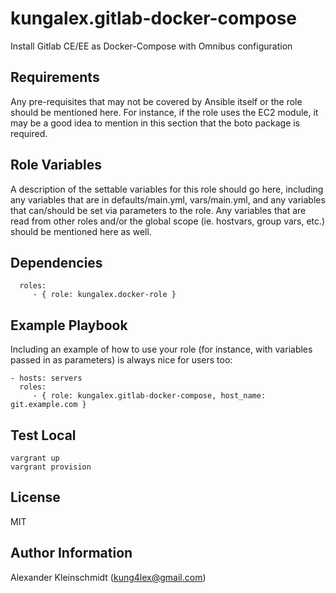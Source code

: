  kungalex.gitlab-docker-compose 
===============================

Install Gitlab CE/EE as Docker-Compose with Omnibus configuration

Requirements
------------

Any pre-requisites that may not be covered by Ansible itself or the role should be mentioned here. For instance, if the role uses the EC2 module, it may be a good idea to mention in this section that the boto package is required.

Role Variables
--------------

A description of the settable variables for this role should go here, including any variables that are in defaults/main.yml, vars/main.yml, and any variables that can/should be set via parameters to the role. Any variables that are read from other roles and/or the global scope (ie. hostvars, group vars, etc.) should be mentioned here as well.

Dependencies
------------

      roles:
         - { role: kungalex.docker-role }

Example Playbook
----------------

Including an example of how to use your role (for instance, with variables passed in as parameters) is always nice for users too:

    - hosts: servers
      roles:
         - { role: kungalex.gitlab-docker-compose, host_name: git.example.com }



Test Local
----------
    vargrant up
    vargrant provision
    

License
-------

MIT

Author Information
------------------

Alexander Kleinschmidt (kung4lex@gmail.com)
